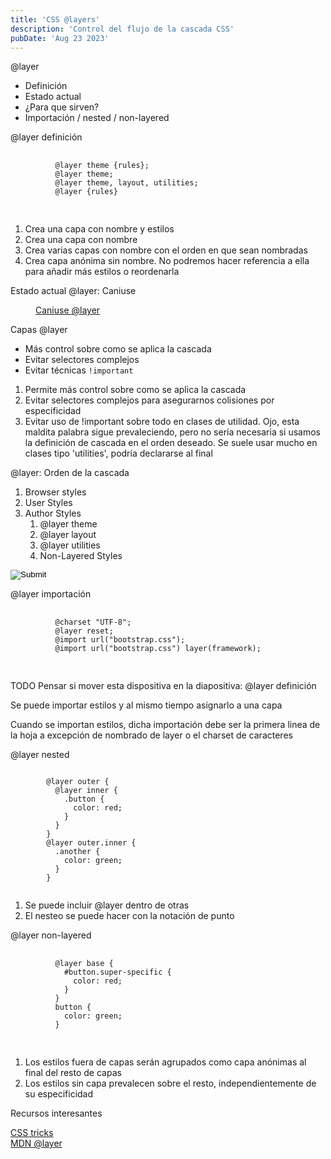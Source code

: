 ```yaml
---
title: 'CSS @layers'
description: 'Control del flujo de la cascada CSS'
pubDate: 'Aug 23 2023'
---
```


<div class="reveal">
  <div class="slides">
    <section>
      <p class="title-slide">@layer</p>
      <ul>
        <li>Definición</li>
        <li>Estado actual</li>
        <li>¿Para que sirven?</li>
        <li>Importación / nested / non-layered</li>
      </ul>
    </section>
    <section>
      <p class="title-slide">@layer definición</p>
      <pre>
        <code data-trim data-line-numbers>
          @layer theme {rules};
          @layer theme;
          @layer theme, layout, utilities;
          @layer {rules}
        </code>
      </pre>
      <aside class="notes">
        <ol>
          <li>Crea una capa con nombre y estilos</li>
          <li>Crea una capa con nombre</li>
          <li>
            Crea varias capas con nombre con el orden en que sean
            nombradas
          </li>
          <li>
            Crea capa anónima sin nombre. No podremos hacer referencia a
            ella para añadir más estilos o reordenarla
          </li>
        </ol>
      </aside>
    </section>
    <section>
      <p class="title-slide">Estado actual @layer: Caniuse</p>
      <figure>
        <img src="/assets/layers/caniuse-layer.png" alt="" />
        <figcaption>
          <a href="https://caniuse.com/css-cascade-layers" target="_blank">Caniuse @layer</a>
        </figcaption>
      </figure>
    </section>
    <section>
      <p class="title-slide">Capas @layer</p>
      <ul>
        <li>Más control sobre como se aplica la cascada</li>
        <li>Evitar selectores complejos</li>
        <li>Evitar técnicas <code>!important</code></li>
      </ul>
      <aside class="notes">
        <ol>
          <li>Permite más control sobre como se aplica la cascada</li>
          <li>
            Evitar selectores complejos para asegurarnos colisiones por
            especificidad
          </li>
          <li>
            Evitar uso de !important sobre todo en clases de utilidad.
            Ojo, esta maldita palabra sigue prevaleciendo, pero no sería
            necesaria si usamos la definición de cascada en el orden
            deseado. Se suele usar mucho en clases tipo 'utilities', podría declararse al final
          </li>
        </ol>
      </aside>
    </section>
    <section>
      <p class="title-slide">@layer: Orden de la cascada</p>
      <ol>
        <li>Browser styles</li>
        <li>User Styles</li>
        <li>
          Author Styles
          <ol>
            <li>@layer theme</li>
            <li>@layer layout</li>
            <li>@layer utilities</li>
            <li>Non-Layered Styles</li>
          </ol>
        </li>
      </ol>
      <form action="https://codepen.io/pen/define" method="POST" target="_blank">
        <input id="data-especificidad-input" type="hidden" name="data" value="" />
        <input class="input-icon-codepen" type="image" src="/assets/icon-codepen.svg" />
      </form>
    </section>
    <section>
      <p class="title-slide">@layer importación</p>
      <pre>
        <code data-trim data-line-numbers>
          @charset "UTF-8";
          @layer reset;
          @import url("bootstrap.css");
          @import url("bootstrap.css") layer(framework);
        </code>
      </pre>
      <aside class="notes">
        TODO Pensar si mover esta dispositiva en la diapositiva: @layer definición
        <p>Se puede importar estilos y al mismo tiempo asignarlo a una capa</p>
        <p>Cuando se importan estilos, dicha importación debe ser la primera linea de la hoja a excepción de nombrado de layer
          o el charset de caracteres</p>
      </aside>
    </section>
    <section>
      <p class="title-slide">@layer nested</p>
      <pre><code data-trim data-line-numbers="1-7|8-12">
        @layer outer {
          @layer inner {
            .button {
              color: red;
            }
          }
        }
        @layer outer.inner {
          .another {
            color: green;
          }
        }
      </code></pre>
      <aside class="notes">
        <ol>
          <li>Se puede incluir @layer dentro de otras</li>
          <li>El nesteo se puede hacer con la notación de punto</li>
        </ol>
      </aside>
    </section>
    <section>
      <p class="title-slide">@layer non-layered</p>
      <pre>
        <code data-trim data-line-numbers>
          @layer base {
            #button.super-specific {
              color: red;
            }
          }
          button {
            color: green;
          }
        </code>
      </pre>
      <aside class="notes">
        <ol>
          <li>Los estilos fuera de capas serán agrupados como capa anónimas al final del resto de capas</li>
          <li>Los estilos sin capa prevalecen sobre el resto, independientemente de su especificidad</li>
        </ol>
      </aside>
    </section>
    <section>
      <p class="title-slide">Recursos interesantes</p>
      <a href="https://css-tricks.com/css-cascade-layers/" target="_blank">CSS tricks</a>
      <br>
      <a href="https://developer.mozilla.org/en-US/docs/Web/CSS/@layer">MDN @layer</a>
    </section>
  </div>
</div>
